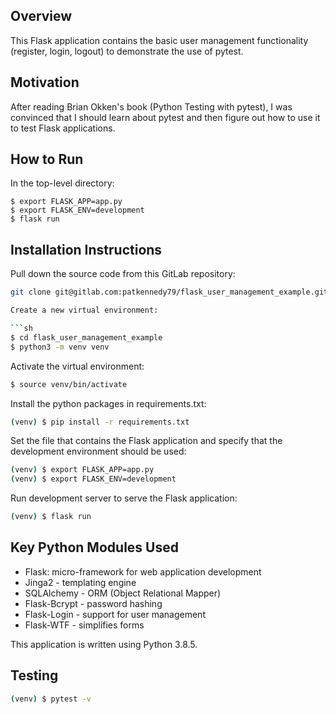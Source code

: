 ## Overview

This Flask application contains the basic user management functionality (register, login, logout) to demonstrate the use of pytest.

## Motivation

After reading Brian Okken's book (Python Testing with pytest), I was convinced that I should learn about pytest and then figure out how to use it to test Flask applications.

## How to Run

In the top-level directory:

    $ export FLASK_APP=app.py
    $ export FLASK_ENV=development
    $ flask run

## Installation Instructions

Pull down the source code from this GitLab repository:

```sh
git clone git@gitlab.com:patkennedy79/flask_user_management_example.git```

Create a new virtual environment:

```sh
$ cd flask_user_management_example
$ python3 -m venv venv
```

Activate the virtual environment:

```sh
$ source venv/bin/activate
```

Install the python packages in requirements.txt:

```sh
(venv) $ pip install -r requirements.txt
```

Set the file that contains the Flask application and specify that the development environment should be used:

```sh
(venv) $ export FLASK_APP=app.py
(venv) $ export FLASK_ENV=development
```

Run development server to serve the Flask application:

```sh
(venv) $ flask run
```

## Key Python Modules Used

- Flask: micro-framework for web application development
- Jinga2 - templating engine
- SQLAlchemy - ORM (Object Relational Mapper)
- Flask-Bcrypt - password hashing
- Flask-Login - support for user management
- Flask-WTF - simplifies forms

This application is written using Python 3.8.5.

## Testing

```sh
(venv) $ pytest -v
```
